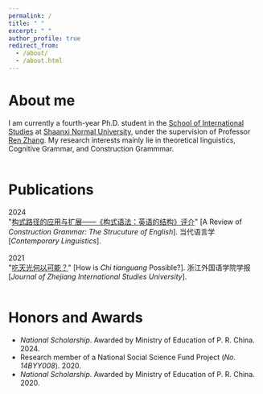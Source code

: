 ```yaml
---
permalink: /
title: " "
excerpt: " "
author_profile: true
redirect_from: 
  - /about/
  - /about.html
---
```

# About me
I am currently a fourth-year Ph.D. student in the [School of International Studies](http://www.wyxy.snnu.edu.cn/) at [Shaanxi Normal University](https://www.snnu.edu.cn/), under the supervision of Professor [Ren Zhang](http://www.wyxy.snnu.edu.cn/info/1179/6333.htm). My research interests mainly lie in theoretical linguistics, Cognitive Grammar, and Construction Grammmar. <br><br>


# Publications
2024<br>
"[构式路径的应用与扩展——《构式语法：英语的结构》评介](https://kns.cnki.net/kcms2/article/abstract?v=7fc2yiS_nyCri7XrgAwEn9YWsQWDY-bHbcczojE71AiuLMJGYYDFC54fazhztFNa7LOS66oEdSXkMKIivCr-6Bn1qX2FG5HoCkYzkZgq5hrM0oLjSOOgEf83YqjGAmCyg6tTUW3DmkTBoOJv-A1kIbfeowJyBCzC&uniplatform=NZKPT)" [A Review of *Construction Grammar: The Strucuture of English*]. 当代语言学[*Contemporary Linguistics*]. <br><br>
2021<br>
"[吃天光何以可能？](https://kns.cnki.net/kcms/detail/detail.aspx?FileName=ZJJX202101013&DbName=CJFQ2021)"
[How is *Chi tianguang* Possible?]. 浙江外国语学院学报[*Journal of Zhejiang International Studies University*]. <br><br>


# Honors and Awards
*  *National Scholarship*.  Awarded by Ministry of Education of P. R. China. 2024.
*  Research member of a National Social Science Fund Project (*No. 14BYY008*). 2020.
*  *National Scholarship*.  Awarded by Ministry of Education of P. R. China. 2020.

<!---Activity and Service--->
<!---Experience--->
